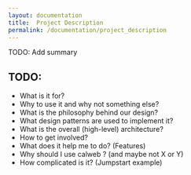 ```yaml
---
layout: documentation
title:  Project Description
permalink: /documentation/project_description
---
```


TODO: Add summary

## TODO:

 * What is it for?
 * Why to use it and why not something else?
 * What is the philosophy behind our design?
 * What design patterns are used to implement it?
 * What is the overall (high-level) architecture?
 * How to get involved?
 * What does it help me to do? (Features)
 * Why should I use calweb ? (and maybe not X or Y)
 * How complicated is it? (Jumpstart example)
